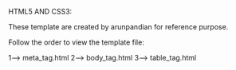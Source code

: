 HTML5 AND CSS3:

These template are created by arunpandian for reference purpose.

Follow the order to view the template file:

1--> meta_tag.html
2--> body_tag.html
3--> table_tag.html


